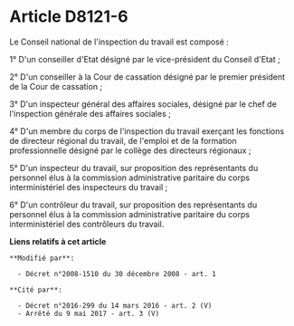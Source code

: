 # Article D8121-6

Le Conseil national de l'inspection du travail est composé :

1° D'un conseiller d'Etat désigné par le vice-président du Conseil d'Etat ;

2° D'un conseiller à la Cour de cassation désigné par le premier président de la Cour de cassation ;

3° D'un inspecteur général des affaires sociales, désigné par le chef de l'inspection générale des affaires sociales ;

4° D'un membre du corps de l'inspection du travail exerçant les fonctions de directeur régional du travail, de l'emploi et de
la formation professionnelle désigné par le collège des directeurs régionaux ; 

5° D'un inspecteur du travail, sur proposition des représentants du personnel élus à la commission administrative paritaire
du corps interministériel des inspecteurs du travail ;

6° D'un contrôleur du travail, sur proposition des représentants du personnel élus à la commission administrative paritaire
du corps interministériel des contrôleurs du travail.

**Liens relatifs à cet article**

	**Modifié par**:

	  - Décret n°2008-1510 du 30 décembre 2008 - art. 1

	**Cité par**:

	  - Décret n°2016-299 du 14 mars 2016 - art. 2 (V)
	  - Arrêté du 9 mai 2017 - art. 3 (V)
